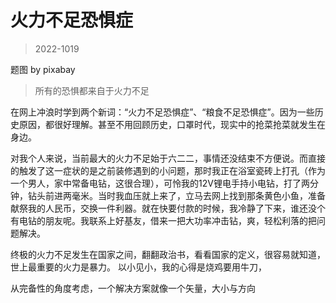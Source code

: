 # 火力不足恐惧症

> 2022-1019

<!-- ![pixabay](https://cdn.pixabay.com/photo/2012/05/07/15/10/tool-48569_1280.png) -->

题图 by pixabay

> 所有的恐惧都来自于火力不足

在网上冲浪时学到两个新词：“火力不足恐惧症”、“粮食不足恐惧症”。因为一些历史原因，都很好理解。甚至不用回顾历史，口罩时代，现实中的抢菜抢菜就发生在身边。

对我个人来说，当前最大的火力不足始于六二二，事情还没结束不方便说。而直接的触发了这一症状的是之前装修遇到的小问题，那时我正在浴室瓷砖上打孔（作为一个男人，家中常备电钻，这很合理），可怜我的12V锂电手持小电钻，打了两分钟，钻头前进两毫米。当时我血压就上来了，立马去网上找到那条黄色小鱼，准备献祭我的人民币，交换一件利器。就在快要付款的时候，我冷静了下来，谁还没个有电钻的朋友呢。我联系上好基友，借来一把大功率冲击钻，爽，轻松利落的把问题解决。

终极的火力不足发生在国家之间，翻翻政治书，看看国家的定义，很容易就知道，世上最重要的火力是暴力。
以小见小，我的心得是烧鸡要用牛刀，


从完备性的角度考虑，一个解决方案就像一个矢量，大小与方向









